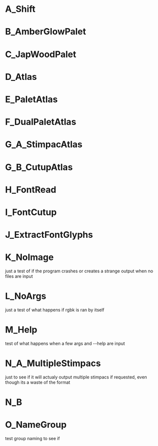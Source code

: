 # A_Shift

# B_AmberGlowPalet

# C_JapWoodPalet

# D_Atlas

# E_PaletAtlas

# F_DualPaletAtlas

# G_A_StimpacAtlas

# G_B_CutupAtlas

# H_FontRead

# I_FontCutup

# J_ExtractFontGlyphs

# K_NoImage
just a test of if the program crashes or creates a strange output when no files are input
# L_NoArgs
just a test of what happens if rgbk is ran by itself
# M_Help
test of what happens when a few args and --help are input
# N_A_MultipleStimpacs
just to see if it will actualy output multiple stimpacs if requested, even though its a waste of the format
# N_B

# O_NameGroup
test group naming to see if 